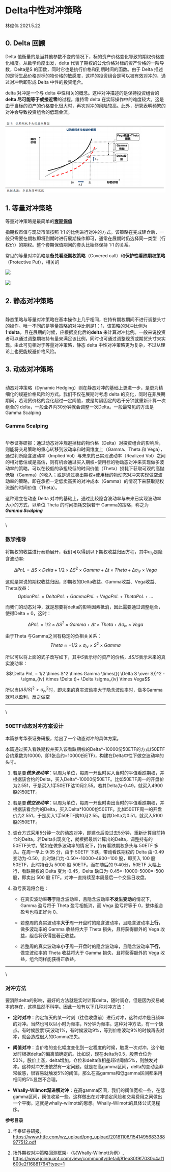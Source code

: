 # Delta中性对冲策略
林俊伟 2021.5.22
## 0. Delta 回顾
Delta 值衡量的是当其他参数不变的情况下，标的资产价格变化导致的期权价格变化幅度。从数学角度出发，delta 代表了期权的公允价格对标的资产价格的一阶导数，Delta是S 的函数，同时它也是执行价格和到期时间的函数。由于 Delta 描述的是衍生品价格对标的物价格的敏感度，这样的投资组合是可以被有效对冲的，通过对冲后即形成 Delta 中性的投资组合。

delta 对冲是一个与 delta 中性相关的概念。这种对冲描述的是保持投资组合的 **delta 尽可能等于或接近零**的过程。维持零 delta 在实际操作中的难度较大。这是由于当标的资产的价格变化很大时，再次对冲的风险较高。此外，研究表明频繁的对冲会导致投资组合的低现金流。

![](./Figs/Delta2.png)


## 1. 等量对冲策略 
等量对冲策略是最简单的<u>**套期保值**</u>

指期权市值与现货市值按照 1∶1 的比例进行对冲的方式。该策略在完成建仓后，一般只需要在期权即将到期时进行展期操作即可，通常在展期时仍选择同一类型（行权价）的期权。整个套期保值期间的套头比始终保持 1∶1 的关系。

常见的等量对冲策略是**备兑看涨期权策略**（Covered call）和**保护性看跌期权策略**（Protective Put），相关的


![](./Figs/output_53_2.png)

![](./Figs/output_53_3.png)

## 2. 静态对冲策略
\
静态策略与等量对冲策略在基本操作上几乎相同，在持有期权期间不进行调整头寸的操作。唯一不同的是等量策略的对冲比例是1：1，该策略的对冲比例为**1∶delta**，且在展期的时候，应根据变化后的**delta** 来计算对冲比例。一般来说投资者可以通过调整期权持有量来满足该比例，同时也可通过调整现货或期货头寸来实现。由此可见相对于等量对冲策略，静态 delta 中性对冲策略更为复杂，不过从理论上也更能规避价格风险。


## **3. 动态对冲策略**
\
动态对冲策略（Dynamic Hedging）则在静态对冲的基础上更进一步，是更为精细化的规避价格风险的方式。我们不仅在展期时考虑 delta 的变化，同时在非展期期间，若现货价格的变化超过一定阈值，或是每隔固定的若干分钟就重新计算一次组合的 delta，一般业界内30分钟就会调整一次Delta。一般最常见的方法是Gamma Scalping 

### **Gamma Scalping**
\
华泰证券研报：通过动态对冲规避掉标的物价格（Delta）对投资组合的影响后，则能将交易策略的重心转移到波动率和时间维度上（Gamma、Theta 和 Vega），通过判断隐含波动率（Implied Vol）与未来的已实现波动率（Realized Vol）之间的相对低估或是高估，则有机会通过买入期权+使用标的物动态对冲来实现做多波动率的策略，可以在较低的承担较低的时间价值（Theta）损耗下获取可观的高抛低吸（Gamma）的收入；或是通过卖出期权+使用标的物动态对冲来实现做空波动率的策略，即在承担一定低卖高买的对冲成本（Gamma）的情况下来获取期权流逝的时间价值（Theta）。

这种建立在动态 Delta 对冲的基础上，通过比较隐含波动率与未来已实现波动率大小的方式，以单位 Theta 的时间损耗交换若干 Gamma的策略，称之为 ***Gamma Scalping***


---
\
### **数学推导**

将期权的收益进行泰勒展开，我们可以得到以下期权收益归因方程，其中$\sigma_{iv}$是隐含波动率:

$$\Delta PnL = \Delta S \times Delta + 1/2 \times \Delta S^2 \times Gamma + \Delta t \times Theta + \Delta \sigma_{iv} \times Vega$$


这就是常说的期权收益归因，即期权的Delta收益、Gamma收益、Vega收益、Theta收益：
$$OptionPnL = Delta PnL + Gamma PnL + Vega PnL + Theta PnL + ...$$

而我们的动态对冲，就是想要将delta的影响因素抵消，因此需要通过调整组合，使得Delta = 0，这时：

$$\Delta PnL = 1/2 \times \Delta S^2 \times Gamma + \Delta t \times Theta + \Delta \sigma_{iv} \times Vega$$

由于Theta 与Gamma之间有稳定的负相关关系：
$$Theta \approx -1/2 \times \sigma_{iv} \times S^2 \times Gamma$$


所以可以将上面的式子改写如下，其中$S$表示标的资产的价格，$\Delta S/S$表示未来的真实波动率：

$$\Delta PnL = 1/2 \times S^2 \times Gamma \times(({ \Delta S \over S})^2 - \sigma_{iv} \times \Delta t)+ \Delta \sigma_{iv} \times Vega$$


所以当$(\Delta S /S)^2 >\sigma_{iv}^2$时，即未来的真实波动率大于隐含波动率时，做多Gamma就可以盈利，反之做空

---
\
### **50ETF动态对冲方案设计**
本篇参考华泰证券研报，给出了一个动态对冲的具体方案。

本篇通过买入看跌期权并买入该看跌期权的Delta*-10000份50ETF的方式(50ETF合约乘数为10000，即1张合约=10000份ETF)，构建在Delta中性下做空波动率的头寸。

1. 若是要***做多波动率***：以周为单位，每周一开盘时买入当时的平值看跌期权，并根据该合约的Delta，买入Delta*-10000份50ETF。比如50ETF周一的开盘价为2.551，于是买入1手50ETF沽10月2.55。若其Delta为-0.49，就买入4900股的50ETF。

2. 若是要***做空波动率***：以周为单位，每周一开盘时卖出当时的平值看跌期权，并根据该看合约的Delta，买入Delta*10000份50ETF。比如50ETF周一的开盘价为2.551，于是买入1手50ETF购10月2.55。若其Delta为0.51，就买入5100股的50ETF。

3. 调仓方式采用5分钟一次的动态对冲，即建仓后没过去5分钟，重新计算目前持仓的Delta，若Delta出现变化，就根据最新计算出的Delta，调整持有的50ETF头寸。譬如在做多波动率的情况下，持有看跌期权多头与 50ETF 多头。在周一早上 9:35
分，由于 50ETF 下跌，带动看跌期权的 Delta 由-0.49 变动为-0.50，此时缺口为-0.50*-10000-4900=100 股，即买入 100 股 50ETF，此时持仓为 5000 股 50ETF。而在随后的 9:40分，50ETF 大幅上行，看跌期权的 Delta 变为-0.45，Delta 缺口为-0.45*-10000-5000=-500股，即卖出 500 股 ETF。对冲一直持续至本周最后一个交易日收盘。

4. 盈亏表现将会是：
    - 在真实波动率**等于**隐含波动率，且隐含波动率**不发生变动**的情况下，Gamma 盈亏将于 Theta 盈亏相抵消，而 Vega 盈亏将等于 0，整体组合盈亏也将正好为 0。
    
    - 若整周的真实波动率**大于**周一开盘时的隐含波动率，且隐含波动率**上行**，做多波动率的 Gamma 收益将大于 Theta 损失，且将获得额外的 Vega 收益，组合将获得显著正收益。
    
    - 若整周的真实波动率**小于**周一开盘时的隐含波动率，且隐含波动率**下行**，做空波动率的 Theta 收益将大于 Gamma 损失，且将获得额外的 Vega 收益，组合同样能获得正收益。

---
\
### **对冲方法**

要消除delta的影响，最好的方法就是实时计算delta，随时调仓，但是因为交易成本的存在，这样显然不科学。因此一般有以下几种对冲方法：

- **定时对冲**：约定每天的某一时刻（往往收盘前）进行对冲，这种对冲是日频率的对冲。当然也可以以小时为频率，N分钟为频率。这种对冲方法，有一个缺点。有时候股票1天波动1%，有时候波动9%，等到价格波动9%的时候再去对冲，就会造成很大的Gamma损失。

- **阈值对冲**：当价格的变化幅度变化到一定程度的时候，触发一次对冲。这个触发时根据delta的偏离值确定的。比如说，现在delta为0.5，股票仓位为50%。股价上涨，delta增加。仓位和delta值相差超过阈值5%，则触发对冲。这种对冲方法依然有一定问题，就是在高gamma区间，delta的变动会非常敏感，很容易就触发5%的阈值，那么在高gamma和低gamma区间都采用相同的5%显然不合理。

- **Whally-Wilmott渐进解对冲**：在高gamma区间，我们的阀值宽松一些，在低gamma区间，阀值收紧一些。这样做出在对冲锁定风险和交易费用之间做出一个平衡。这就是whally-wilmott的思想。Whally-Wilmott的具体公式见程序。




**参考目录**
1. 华泰证券研报, https://www.htfc.com/wz_upload/png_upload/20181106/1541495683388977512.pdf

2. 场外期权对冲策略回测框架-（以Whally-Wilmott为例）, https://www.joinquant.com/view/community/detail/81ea30f9f7030c4af1600e2f16881764?type=1
